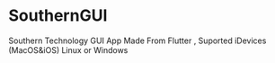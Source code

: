 # SouthernGUI
Southern Technology GUI App Made From Flutter , Suported iDevices (MacOS&amp;iOS) Linux or Windows
